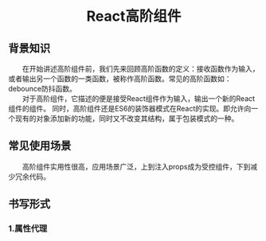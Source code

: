 <h1 align="center">React高阶组件</h1>

## 背景知识
<div>
　　在开始讲述高阶组件前，我们先来回顾高阶函数的定义：接收函数作为输入，或者输出另一个函数的一类函数，被称作高阶函数。常见的高阶函数如：debounce防抖函数。<br/>
　　对于高阶组件，它描述的便是接受React组件作为输入，输出一个新的React组件的组件。
同时，高阶组件还是ES6的装饰器模式在React的实现。即允许向一个现有的对象添加新的功能，同时又不改变其结构，属于包装模式的一种。
</div>

## 常见使用场景
<div>
　　高阶组件实用性很高，应用场景广泛，上到注入props成为受控组件，下到减少冗余代码。
</div>

## 书写形式

  ### 1.属性代理
